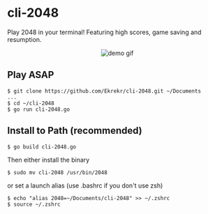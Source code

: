# cli-2048

Play 2048 in your terminal! Featuring high scores, game saving and resumption.

<p align="center">
  <img src="https://github.com/ekrekr/cli-2048/blob/main/gif.gif?raw=true" alt="demo gif" style="max-height:20rem">
</p>

## Play ASAP

```
$ git clone https://github.com/Ekrekr/cli-2048.git ~/Documents
...
$ cd ~/cli-2048
$ go run cli-2048.go
```

## Install to Path (recommended)

```
$ go build cli-2048.go
```

Then either install the binary
```
$ sudo mv cli-2048 /usr/bin/2048
```

or set a launch alias (use .bashrc if you don't use zsh)

```
$ echo "alias 2048=~/Documents/cli-2048" >> ~/.zshrc
$ source ~/.zshrc
```
